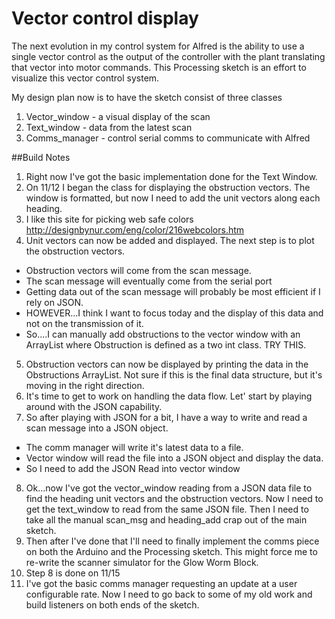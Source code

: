 Vector control display
======================

The next evolution in my control system for Alfred is the ability to 
use a single vector control as the output of the controller with the plant
translating that vector into motor commands.  This Processing sketch is
an effort to visualize this vector control system.

My design plan now is to have the sketch consist of three classes 

1. Vector_window - a visual display of the scan
2. Text_window - data from the latest scan
3. Comms_manager - control serial comms to communicate with Alfred

##Build Notes

1. Right now I've got the basic implementation done for the Text Window.
2. On 11/12 I began the class for displaying the obstruction vectors.  The window is formatted, but now I need to add the unit vectors along each heading.
3. I like this site for picking web safe colors
	http://designbynur.com/eng/color/216webcolors.htm
4. Unit vectors can now be added and displayed.  The next step is to plot the obstruction vectors.
  - Obstruction vectors will come from the scan message.
  - The scan message will eventually come from the serial port
  - Getting data out of the scan message will probably be most efficient if I rely on JSON.
  - HOWEVER...I think I want to focus today and the display of this data and not on the transmission of it.
  - So....I can manually add obstructions to the vector window with an ArrayList<Obstruction> where Obstruction is defined as a two int class.  TRY THIS.
5. Obstruction vectors can now be displayed by printing the data in the Obstructions ArrayList.  Not sure if this is the final data structure, but it's moving in the right direction.
6. It's time to get to work on handling the data flow.  Let' start by playing around with the JSON capability.
7. So after playing with JSON for a bit, I have a way to write and read a scan message into a JSON object.
  - The comm manager will write it's latest data to a file.
  - Vector window will read the file into a JSON object and display the data.
  - So I need to add the JSON Read into vector window
8. Ok...now I've got the vector_window reading from a JSON data file to find the heading unit vectors and the obstruction vectors.  Now I need to get the text_window to read from the same JSON file.  Then I need to take all the manual scan_msg and heading_add crap out of the main sketch.
9. Then after I've done that I'll need to finally implement the comms piece on both the Arduino and the Processing sketch.  This might force me to re-write the scanner simulator for the Glow Worm Block.
10. Step 8 is done on 11/15
11. I've got the basic comms manager requesting an update at a user configurable rate.  Now I need to go back to some of my old work and build listeners on both ends of the sketch.
